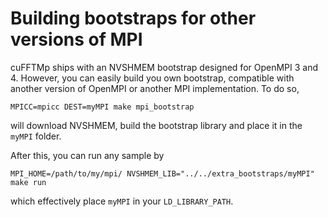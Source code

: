 # Building bootstraps for other versions of MPI

cuFFTMp ships with an NVSHMEM bootstrap designed for OpenMPI 3 and 4.
However, you can easily build you own bootstrap, compatible with another version of OpenMPI or another MPI implementation. To do so,
```
MPICC=mpicc DEST=myMPI make mpi_bootstrap
```
will download NVSHMEM, build the bootstrap library and place it in the `myMPI` folder.

After this, you can run any sample by
```
MPI_HOME=/path/to/my/mpi/ NVSHMEM_LIB="../../extra_bootstraps/myMPI" make run
```
which effectively place `myMPI` in your `LD_LIBRARY_PATH`.
